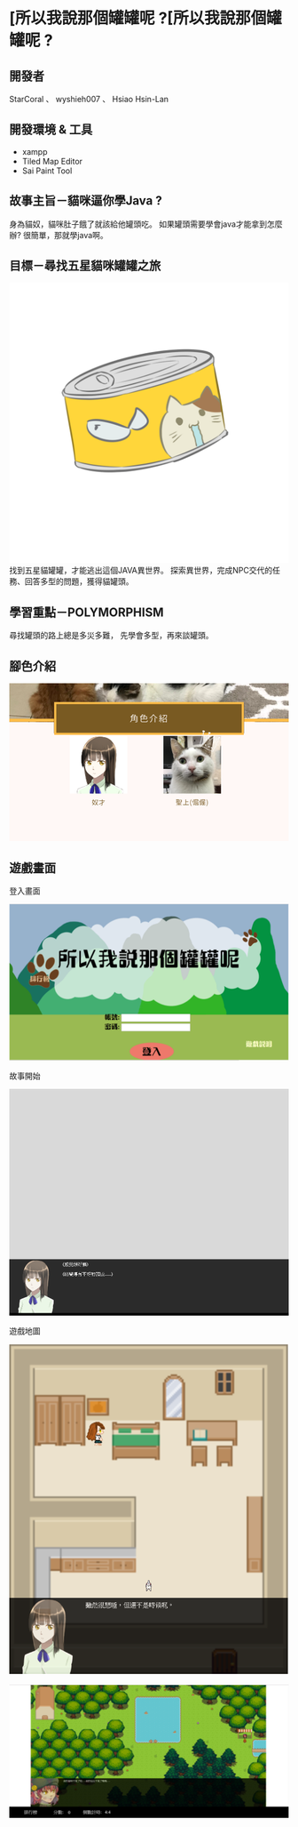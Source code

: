 [所以我說那個罐罐呢 ?[所以我說那個罐罐呢 ?
===

## 開發者

StarCoral 、 wyshieh007 、 Hsiao Hsin-Lan

開發環境 & 工具
---

+ xampp
+ Tiled Map Editor
+ Sai Paint Tool


故事主旨－貓咪逼你學Java ?
---
身為貓奴，貓咪肚子餓了就該給他罐頭吃。
如果罐頭需要學會java才能拿到怎麼辦? 很簡單，那就學java啊。

目標－尋找五星貓咪罐罐之旅
---
![Can](https://github.com/StarCoral/Where_is_can/blob/master/picture/%E9%A0%82%E7%B4%9A%E7%BD%90%E9%A0%AD.png )
找到五星貓罐罐，才能逃出這個JAVA異世界。
探索異世界，完成NPC交代的任務、回答多型的問題，獲得貓罐頭。

學習重點－POLYMORPHISM
---
尋找罐頭的路上總是多災多難，
先學會多型，再來談罐頭。

## 腳色介紹

![Role](https://github.com/StarCoral/Where_is_can/blob/master/picture/%E8%A7%92%E8%89%B2.png)

## 遊戲畫面

登入畫面

![Login](https://github.com/StarCoral/Where_is_can/blob/master/picture/%E7%99%BB%E9%8C%84%E7%95%AB%E9%9D%A2.PNG)

故事開始

![Story](https://github.com/StarCoral/Where_is_can/blob/master/picture/%E6%95%85%E4%BA%8B%E9%96%8B%E5%A7%8B.PNG)

遊戲地圖

![game1](https://github.com/StarCoral/Where_is_can/blob/master/picture/%E9%81%8A%E6%88%B2%E9%96%8B%E5%A7%8B02.PNG)


![game2](https://github.com/StarCoral/Where_is_can/blob/master/picture/%E8%88%87npc%E5%B0%8D%E8%A9%B1.PNG)
